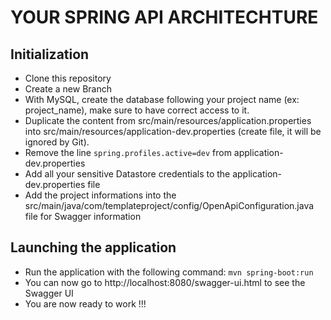 # YOUR SPRING API ARCHITECHTURE

## Initialization

- Clone this repository
- Create a new Branch
- With MySQL, create the database following your project name (ex: project_name), make sure to have correct access to it.
- Duplicate the content from src/main/resources/application.properties into src/main/resources/application-dev.properties (create file, it will be ignored by Git).
- Remove the line `spring.profiles.active=dev` from application-dev.properties
- Add all your sensitive Datastore credentials to the application-dev.properties file
- Add the project informations into the src/main/java/com/templateproject/config/OpenApiConfiguration.java file for Swagger information

## Launching the application

- Run the application with the following command: `mvn spring-boot:run`
- You can now go to http://localhost:8080/swagger-ui.html to see the Swagger UI
- You are now ready to work !!!
